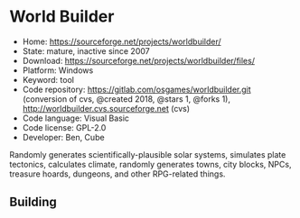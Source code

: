 # World Builder

- Home: https://sourceforge.net/projects/worldbuilder/
- State: mature, inactive since 2007
- Download: https://sourceforge.net/projects/worldbuilder/files/
- Platform: Windows
- Keyword: tool
- Code repository: https://gitlab.com/osgames/worldbuilder.git (conversion of cvs, @created 2018, @stars 1, @forks 1), http://worldbuilder.cvs.sourceforge.net (cvs)
- Code language: Visual Basic
- Code license: GPL-2.0
- Developer: Ben, Cube

Randomly generates scientifically-plausible solar systems, simulates plate tectonics, calculates climate, randomly generates towns, city blocks, NPCs, treasure hoards, dungeons, and other RPG-related things.

## Building
